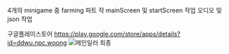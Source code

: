 4개의 minigame 중 farming 파트 작
mainScreen 및 startScreen 작업
오디오 및 json 작업

구글플레이스토어 https://play.google.com/store/apps/details?id=ddwu.npc.woong
![메인일러 최종](https://user-images.githubusercontent.com/102642679/222091269-74f0e388-5d32-4f02-9b27-de0d5479c165.png)
